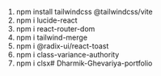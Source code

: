 1. npm install tailwindcss @tailwindcss/vite
2. npm i lucide-react
3. npm i react-router-dom
4. npm i tailwind-merge
5. npm i @radix-ui/react-toast
6. npm i class-variance-authority
7. npm i clsx#   D h a r m i k - G h e v a r i y a - p o r t f o l i o  
 